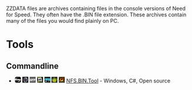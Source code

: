 ZZDATA files are archives containing files in the console versions of Need for Speed. They often have the .BIN file extension. These archives contain many of the files you would find plainly on PC.

# Tools
## Commandline
* ![HP2](../img/16/hp2.png) ![UG](../img/16/ug.png) ![UG2](../img/16/ug2.png) ![MW](../img/16/mw.png) ![C](../img/16/c.png) ![PS](../img/16/ps.png) ![UC](../img/16/uc.png) [NFS.BIN.Tool](https://github.com/Ekey/NFS.BIN.Tool) - Windows, C#, Open source
